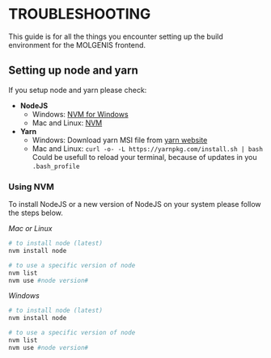 # TROUBLESHOOTING
This guide is for all the things you encounter setting up the build environment for the MOLGENIS frontend.

## Setting up node and yarn
If you setup node and yarn please check:

- **NodeJS**
  - Windows: [NVM for Windows](https://github.com/coreybutler/nvm-windows)
  - Mac and Linux: [NVM](https://github.com/creationix/nvm)
- **Yarn**
  - Windows: Download yarn MSI file from [yarn website](https://yarnpkg.com/)
  - Mac and Linux: ```curl -o- -L https://yarnpkg.com/install.sh | bash```
    Could be usefull to reload your terminal, because of updates in you ```.bash_profile```

### Using NVM
To install NodeJS or a new version of NodeJS on your system please follow the steps below.

*Mac or Linux*
```bash
# to install node (latest)
nvm install node

# to use a specific version of node
nvm list
nvm use #node version#
```

*Windows*
```powershell
# to install node (latest)
nvm install node

# to use a specific version of node
nvm list
nvm use #node version#
```

